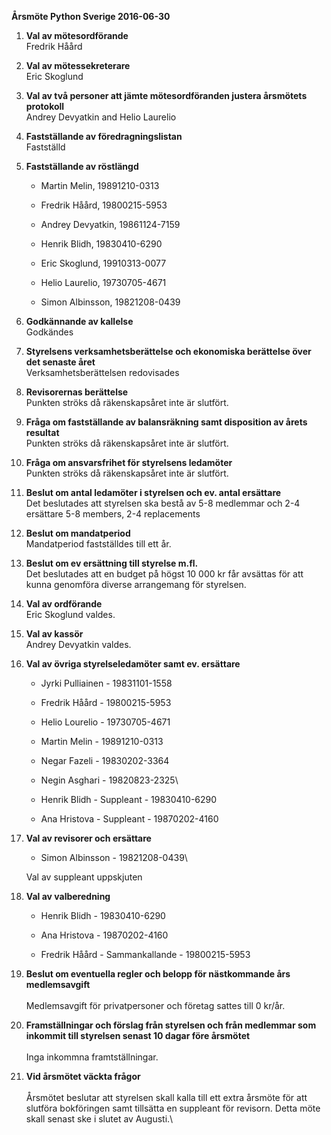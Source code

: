 <span>**Årsmöte Python Sverige 2016-06-30**</span>

1.  <span>**Val av mötesordförande**</span>\
    Fredrik Håård

2.  <span>**Val av mötessekreterare**</span>\
    Eric Skoglund

3.  <span>**Val av två personer att jämte mötesordföranden justera
    årsmötets protokoll**</span>\
    Andrey Devyatkin and Helio Laurelio

4.  <span>**Fastställande av föredragningslistan**</span>\
    Fastställd

5.  <span>**Fastställande av röstlängd**</span>

    -   Martin Melin, 19891210-0313

    -   Fredrik Håård, 19800215-5953

    -   Andrey Devyatkin, 19861124-7159

    -   Henrik Blidh, 19830410-6290

    -   Eric Skoglund, 19910313-0077

    -   Helio Laurelio, 19730705-4671

    -   Simon Albinsson, 19821208-0439

6.  <span>**Godkännande av kallelse**</span>\
    Godkändes

7.  <span>**Styrelsens verksamhetsberättelse och ekonomiska berättelse
    över det senaste året**</span>\
    Verksamhetsberättelsen redovisades

8.  <span>**Revisorernas berättelse**</span>\
    Punkten ströks då räkenskapsåret inte är slutfört.

9.  <span>**Fråga om fastställande av balansräkning samt disposition av
    årets resultat**</span>\
    Punkten ströks då räkenskapsåret inte är slutfört.

10. <span>**Fråga om ansvarsfrihet för styrelsens ledamöter**</span>\
    Punkten ströks då räkenskapsåret inte är slutfört.

11. <span>**Beslut om antal ledamöter i styrelsen och ev. antal
    ersättare**</span>\
    Det beslutades att styrelsen ska bestå av 5-8 medlemmar och 2-4
    ersättare 5-8 members, 2-4 replacements

12. <span>**Beslut om mandatperiod**</span>\
    Mandatperiod fastställdes till ett år.

13. <span>**Beslut om ev ersättning till styrelse m.fl.**</span>\
    Det beslutades att en budget på högst 10 000 kr får avsättas för att
    kunna genomföra diverse arrangemang för styrelsen.

14. <span>**Val av ordförande**</span>\
    Eric Skoglund valdes.

15. <span>**Val av kassör**</span>\
    Andrey Devyatkin valdes.

16. <span>**Val av övriga styrelseledamöter samt ev. ersättare**</span>

    -   Jyrki Pulliainen - 19831101-1558

    -   Fredrik Håård - 19800215-5953

    -   Helio Lourelio - 19730705-4671

    -   Martin Melin - 19891210-0313

    -   Negar Fazeli - 19830202-3364

    -   Negin Asghari - 19820823-2325\

    -   Henrik Blidh - Suppleant - 19830410-6290

    -   Ana Hristova - Suppleant - 19870202-4160


1.  <span>**Val av revisorer och ersättare**</span>

    -   Simon Albinsson - 19821208-0439\

    Val av suppleant uppskjuten

2.  <span>**Val av valberedning**</span>

    -   Henrik Blidh - 19830410-6290

    -   Ana Hristova - 19870202-4160

    -   Fredrik Håård - Sammankallande - 19800215-5953


1.  <span>**Beslut om eventuella regler och belopp för nästkommande års
    medlemsavgift**</span>\
    \
    Medlemsavgift för privatpersoner och företag sattes till 0 kr/år.

2.  <span>**Framställningar och förslag från styrelsen och från
    medlemmar som inkommit till styrelsen senast 10 dagar före
    årsmötet**</span>\
    \
    Inga inkommna framtställningar.

3.  <span>**Vid årsmötet väckta frågor**</span>\
    \
    Årsmötet beslutar att styrelsen skall kalla till ett extra årsmöte
    för att slutföra bokföringen samt tillsätta en suppleant
    för revisorn. Detta möte skall senast ske i slutet av Augusti.\
